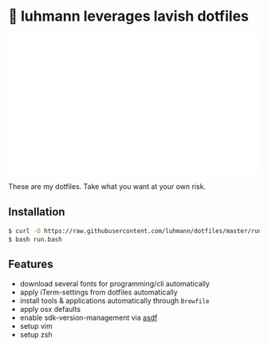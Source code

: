 # 🦙 luhmann leverages lavish dotfiles

<img src="./doc/logo.svg" alt="Logo" width="1000"/>

These are my dotfiles. Take what you want at your own risk.

## Installation

```bash
$ curl -O https://raw.githubusercontent.com/luhmann/dotfiles/master/run.bash
$ bash run.bash
```

## Features

- download several fonts for programming/cli automatically
- apply iTerm-settings from dotfiles automatically
- install tools & applications automatically through `Brewfile`
- apply osx defaults
- enable sdk-version-management via [asdf](https://github.com/asdf-vm)
- setup vim
- setup zsh
